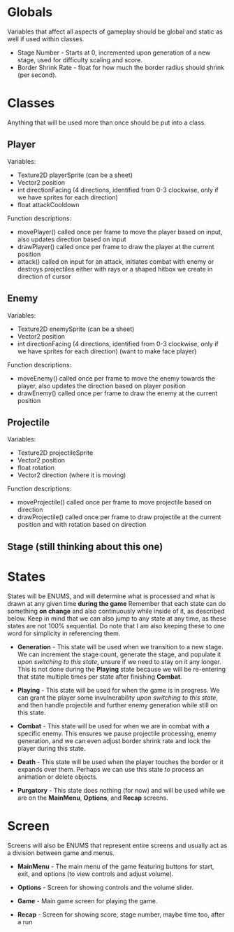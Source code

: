 # Globals
Variables that affect all aspects of gameplay should be global and static as well if used within classes.

- Stage Number - Starts at 0, incremented upon generation of a new stage, used for difficulty scaling and score.
- Border Shrink Rate - float for how much the border radius should shrink (per second).

# Classes
Anything that will be used more than once should be put into a class.

## Player
Variables:
- Texture2D playerSprite (can be a sheet)
- Vector2 position
- int directionFacing (4 directions, identified from 0-3 clockwise, only if we have sprites for each direction)
- float attackCooldown

Function descriptions:
- movePlayer() called once per frame to move the player based on input, also updates direction based on input
- drawPlayer() called once per frame to draw the player at the current position
- attack() called on input for an attack, initiates combat with enemy or destroys projectiles either with rays or a shaped hitbox we create in direction of cursor 

## Enemy
Variables:
- Texture2D enemySprite (can be a sheet)
- Vector2 position
- int directionFacing (4 directions, identified from 0-3 clockwise, only if we have sprites for each direction) (want to make face player)

Function descriptions:
- moveEnemy() called once per frame to move the enemy towards the player, also updates the direction based on player position
- drawEnemy() called once per frame to draw the enemy at the current position

## Projectile
Variables:
- Texture2D projectileSprite
- Vector2 position
- float rotation
- Vector2 direction (where it is moving)

Function descriptions:
- moveProjectile() called once per frame to move projectile based on direction
- drawProjectile() called once per frame to draw projectile at the current position and with rotation based on direction

## Stage (still thinking about this one)

# States
States will be ENUMS, and will determine what is processed and what is drawn at any given time **during the game**
Remember that each state can do something **on change** and also continuously while inside of it, as described below.
Keep in mind that we can also jump to any state at any time, as these states are not 100% sequential.
Do note that I am also keeping these to one word for simplicity in referencing them.

- **Generation** - This state will be used when we transition to a new stage. We can increment the stage count, generate the stage, and populate it *upon switching to this state*, unsure if we need to stay on it any longer. This is not done during the **Playing** state because we will be re-entering that state multiple times per state after finishing **Combat**.

- **Playing** - This state will be used for when the game is in progress. We can grant the player some invulnerability *upon switching to this state*, and then handle projectile and further enemy generation while still on this state.

- **Combat** - This state will be used for when we are in combat with a specific enemy. This ensures we pause projectile processing, enemy generation, and we can even adjust border shrink rate and lock the player during this state.

- **Death** - This state will be used when the player touches the border or it expands over them. Perhaps we can use this state to process an animation or delete objects.

- **Purgatory** - This state does nothing (for now) and will be used while we are on the **MainMenu**, **Options**, and **Recap** screens.

# Screen
Screens will also be ENUMS that represent entire screens and usually act as a division between game and menus.

- **MainMenu** - The main menu of the game featuring buttons for start, exit, and options (to view controls and adjust volume).

- **Options** - Screen for showing controls and the volume slider.

- **Game** - Main game screen for playing the game.

- **Recap** - Screen for showing score, stage number, maybe time too, after a run